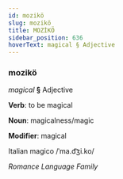 ```yaml
---
id: mozikö
slug: mozikö
title: MOZİKÖ
sidebar_position: 636
hoverText: magical § Adjective
---
```


### mozikö

*magical* **§** Adjective

**Verb**: to be magical

**Noun**: magicalness/magic

**Modifier**: magical

Italian magico /ˈma.d͡ʒi.ko/

*Romance Language Family*